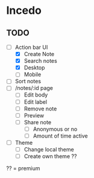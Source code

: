 # Incedo

## TODO

* [ ] Action bar UI
  * [x] Create Note
  * [x] Search notes
  * [x] Desktop
  * [ ] Mobile
* [ ] Sort notes
* [ ] /notes/:id page
  * [ ] Edit body
  * [ ] Edit label
  * [ ] Remove note
  * [ ] Preview
  * [ ] Share note
    * [ ] Anonymous or no
    * [ ] Amount of time active
* [ ] Theme
  * [ ] Change local theme
  * [ ] Create own theme ??

?? = premium
